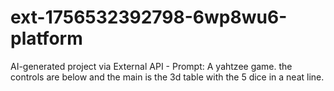 # ext-1756532392798-6wp8wu6-platform
AI-generated project via External API - Prompt: A yahtzee game. the controls are below and the main is the 3d table with the 5 dice in a neat line. 
